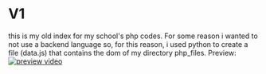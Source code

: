 # V1
this is my old index for my school's php codes.
For some reason i wanted to not use a backend language so, for this reason, i used python to create a file (data.js) that contains the dom of my directory php_files.
Preview: 
[![preview video](http://img.youtube.com/vi/uFkp_tAoXUQ/0.jpg)](http://www.youtube.com/watch?v=uFkp_tAoXUQ)
